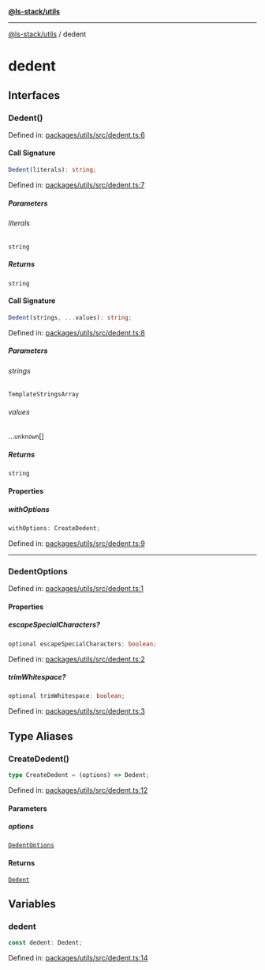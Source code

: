 [**@ls-stack/utils**](README.md)

---

[@ls-stack/utils](modules.md) / dedent

# dedent

## Interfaces

### Dedent()

Defined in: [packages/utils/src/dedent.ts:6](https://github.com/lucasols/utils/blob/main/packages/utils/src/dedent.ts#L6)

#### Call Signature

```ts
Dedent(literals): string;
```

Defined in: [packages/utils/src/dedent.ts:7](https://github.com/lucasols/utils/blob/main/packages/utils/src/dedent.ts#L7)

##### Parameters

###### literals

`string`

##### Returns

`string`

#### Call Signature

```ts
Dedent(strings, ...values): string;
```

Defined in: [packages/utils/src/dedent.ts:8](https://github.com/lucasols/utils/blob/main/packages/utils/src/dedent.ts#L8)

##### Parameters

###### strings

`TemplateStringsArray`

###### values

...`unknown`[]

##### Returns

`string`

#### Properties

##### withOptions

```ts
withOptions: CreateDedent;
```

Defined in: [packages/utils/src/dedent.ts:9](https://github.com/lucasols/utils/blob/main/packages/utils/src/dedent.ts#L9)

---

### DedentOptions

Defined in: [packages/utils/src/dedent.ts:1](https://github.com/lucasols/utils/blob/main/packages/utils/src/dedent.ts#L1)

#### Properties

##### escapeSpecialCharacters?

```ts
optional escapeSpecialCharacters: boolean;
```

Defined in: [packages/utils/src/dedent.ts:2](https://github.com/lucasols/utils/blob/main/packages/utils/src/dedent.ts#L2)

##### trimWhitespace?

```ts
optional trimWhitespace: boolean;
```

Defined in: [packages/utils/src/dedent.ts:3](https://github.com/lucasols/utils/blob/main/packages/utils/src/dedent.ts#L3)

## Type Aliases

### CreateDedent()

```ts
type CreateDedent = (options) => Dedent;
```

Defined in: [packages/utils/src/dedent.ts:12](https://github.com/lucasols/utils/blob/main/packages/utils/src/dedent.ts#L12)

#### Parameters

##### options

[`DedentOptions`](#dedentoptions)

#### Returns

[`Dedent`](#dedent)

## Variables

### dedent

```ts
const dedent: Dedent;
```

Defined in: [packages/utils/src/dedent.ts:14](https://github.com/lucasols/utils/blob/main/packages/utils/src/dedent.ts#L14)
